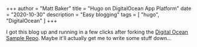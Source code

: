 +++
author = "Matt Baker"
title = "Hugo on DigitalOcean App Platform"
date = "2020-10-30"
description = "Easy blogging"
tags = [
    "hugo",
    "DigitalOcean"
]
+++

I got this blog up and running in a few clicks after forking the [Digital Ocean Sample Repo](https://github.com/digitalocean/sample-hugo).  Maybe it'll actually get me to write some stuff down...
